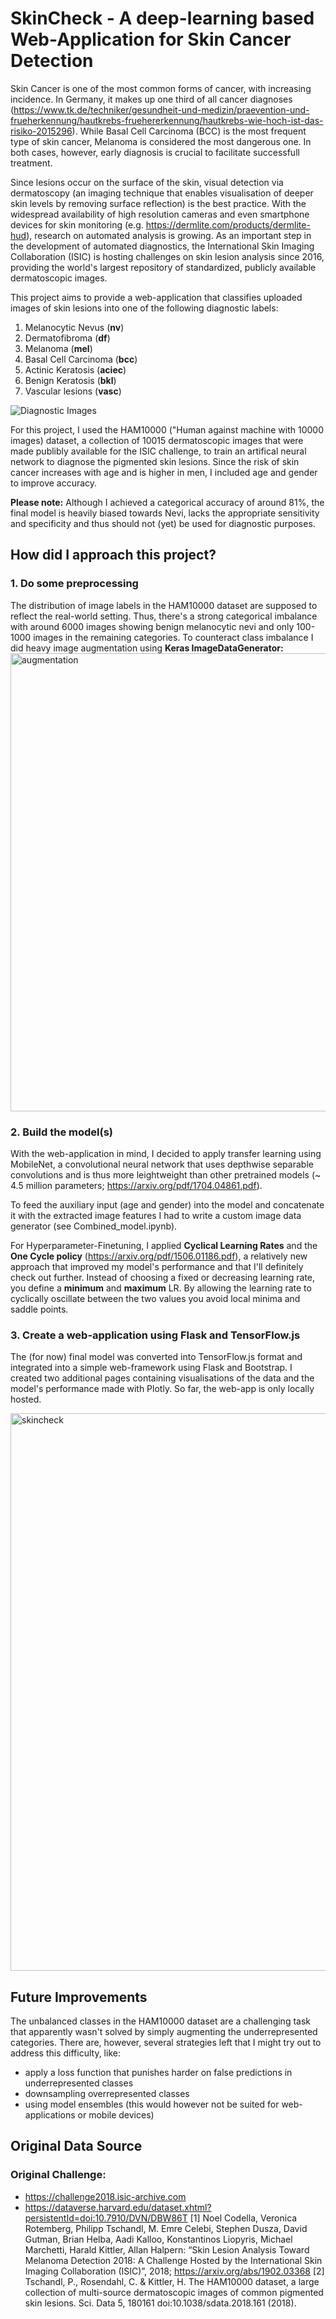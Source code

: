 # SkinCheck - A deep-learning based Web-Application for Skin Cancer Detection

Skin Cancer is one of the most common forms of cancer, with increasing incidence. In Germany, it makes up one third of all cancer diagnoses (https://www.tk.de/techniker/gesundheit-und-medizin/praevention-und-frueherkennung/hautkrebs-fruehererkennung/hautkrebs-wie-hoch-ist-das-risiko-2015296). While Basal Cell Carcinoma (BCC) is the most frequent type of skin cancer, Melanoma is considered the most dangerous one. In both cases, however, early diagnosis is crucial to facilitate successfull treatment.

Since lesions occur on the surface of the skin, visual detection via dermatoscopy (an imaging technique that enables visualisation of deeper skin levels by removing surface reflection) is the best practice. With the widespread availability of high resolution cameras and even smartphone devices for skin monitoring (e.g. https://dermlite.com/products/dermlite-hud), research on automated analysis is growing. As an important step in the development of automated diagnostics, the International Skin Imaging Collaboration (ISIC) is hosting challenges on skin lesion analysis since 2016, providing the world's largest repository of standardized, publicly available dermatoscopic images.

This project aims to provide a web-application that classifies uploaded images of skin lesions into one of the following diagnostic labels:
1. Melanocytic Nevus (**nv**)
2. Dermatofibroma (**df**)
3. Melanoma (**mel**)
4. Basal Cell Carcinoma (**bcc**)
5. Actinic Keratosis (**aciec**)
6. Benign Keratosis (**bkl**)
7. Vascular lesions (**vasc**)

![Diagnostic Images](https://challenge2018.isic-archive.com/wp-content/uploads/2018/04/task3.png)


For this project, I used the HAM10000 ("Human against machine with 10000 images) dataset, a collection of 10015 dermatoscopic images that were made publibly available for the ISIC challenge, to train an artifical neural network to diagnose the pigmented skin lesions.
Since the risk of skin cancer increases with age and is higher in men, I included age and gender to improve accuracy.

**Please note:** Although I achieved a categorical accuracy of around 81%, the final model is heavily biased towards Nevi, lacks the appropriate sensitivity and specificity and thus should not (yet) be used for diagnostic purposes.

## How did I approach this project?

### 1. Do some preprocessing

The distribution of image labels in the HAM10000 dataset are supposed to reflect the real-world setting. Thus, there's a strong categorical imbalance with around 6000 images showing benign melanocytic nevi and only 100-1000 images in the remaining categories.
To counteract class imbalance I did heavy image augmentation using **Keras ImageDataGenerator:**
<img width="733" alt="augmentation" src="https://user-images.githubusercontent.com/50407361/64116724-6206a500-cd93-11e9-8411-6a4e5ae14a7f.png">


### 2. Build the model(s)

With the web-application in mind, I decided to apply transfer learning using MobileNet, a convolutional neural network that uses depthwise separable convolutions and is thus more leightweight than other pretrained models (~ 4.5 million parameters; https://arxiv.org/pdf/1704.04861.pdf).

To feed the auxiliary input (age and gender) into the model and concatenate it with the extracted image features I had to write a custom image data generator (see Combined_model.ipynb).

For Hyperparameter-Finetuning, I applied **Cyclical Learning Rates** and the **One Cycle policy** (https://arxiv.org/pdf/1506.01186.pdf), a relatively new approach that improved my model's performance and that I'll definitely check out further. Instead of choosing a fixed or decreasing learning rate, you define a **minimum** and **maximum** LR. By allowing the learning rate to cyclically oscillate between the two values you avoid local minima and saddle points.

### 3. Create a web-application using Flask and TensorFlow.js

The (for now) final model was converted into TensorFlow.js format and integrated into a simple web-framework using Flask and Bootstrap. I created two additional pages containing visualisations of the data and the model's performance made with Plotly. So far, the web-app is only locally hosted.

<img width="892" alt="skincheck" src="https://user-images.githubusercontent.com/50407361/64121956-92087500-cda0-11e9-8a36-e44186e1953f.png">

## Future Improvements

The unbalanced classes in the HAM10000 dataset are a challenging task that apparently wasn't solved by simply augmenting the underrepresented categories. There are, however, several strategies left that I might try out to address this difficulty, like:
- apply a loss function that punishes harder on false predictions in underrepresented classes
- downsampling overrepresented classes
- using model ensembles (this would however not be suited for web-applications or mobile devices)

## Original Data Source

### Original Challenge:
* https://challenge2018.isic-archive.com
* https://dataverse.harvard.edu/dataset.xhtml?persistentId=doi:10.7910/DVN/DBW86T
[1] Noel Codella, Veronica Rotemberg, Philipp Tschandl, M. Emre Celebi, Stephen Dusza, David Gutman, Brian Helba, Aadi Kalloo, Konstantinos Liopyris, Michael Marchetti, Harald Kittler, Allan Halpern: “Skin Lesion Analysis Toward Melanoma Detection 2018: A Challenge Hosted by the International Skin Imaging Collaboration (ISIC)”, 2018; https://arxiv.org/abs/1902.03368
[2] Tschandl, P., Rosendahl, C. & Kittler, H. The HAM10000 dataset, a large collection of multi-source dermatoscopic images of common pigmented skin lesions. Sci. Data 5, 180161 doi:10.1038/sdata.2018.161 (2018).
